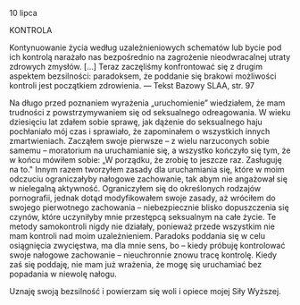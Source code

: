 10 lipca

KONTROLA

 Kontynuowanie życia według uzależnieniowych schematów lub bycie pod ich kontrolą narażało nas bezpośrednio na zagrożenie nieodwracalnej utraty zdrowych zmysłów. [...] Teraz zaczęliśmy konfrontować się z drugim aspektem bezsilności: paradoksem, że poddanie się brakowi możliwości kontroli jest początkiem zdrowienia. — Tekst Bazowy SLAA, str. 97

 Na długo przed poznaniem wyrażenia „uruchomienie” wiedziałem, że mam trudności z powstrzymywaniem się od seksualnego odreagowania. W wieku dziesięciu lat zdałem sobie sprawę, jak dążenie do seksualnego haju pochłaniało mój czas i sprawiało, że ​​zapominałem o wszystkich innych zmartwieniach. Zacząłem swoje pierwsze – z wielu narzuconych sobie samemu – moratorium na uruchamianie się, a wszystko kończyło się tym, że w końcu mówiłem sobie: „W porządku, że zrobię to jeszcze raz. Zasługuję na to." Innym razem tworzyłem zasady dla uruchamiania się, które w moim odczuciu ograniczałyby nałogowe zachowanie, tak abym nie angażował się w nielegalną aktywność. Ograniczyłem się do określonych rodzajów pornografii, jednak dotąd modyfikowałem swoje zasady, aż wróciłem do swojego pierwotnego zachowania – niebezpiecznie blisko dopuszczenia się czynów, które uczyniłyby mnie przestępcą seksualnym na całe życie. Te metody samokontroli nigdy nie działały, ponieważ przede wszystkim nie mam kontroli nad moim uzależnieniem. Paradoks poddania się w celu osiągnięcia zwycięstwa, ma dla mnie sens, bo – kiedy próbuję kontrolować swoje nałogowe zachowanie – nieuchronnie znowu tracę kontrolę. Kiedy zaś się poddaję, nie mam już wrażenia, że mogę się uruchamiać bez popadania w niewolę nałogu.

Uznaję swoją bezsilność i powierzam się woli i opiece mojej Siły Wyższej.
